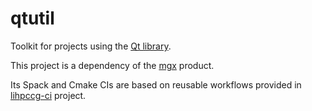 # qtutil
Toolkit for projects using the [Qt library](https://www.qt.io/).

This project is a dependency of the [mgx](https://github.com/LIHPC-Computational-Geometry/mgx) product.

Its Spack and Cmake CIs are based on reusable workflows provided in [lihpccg-ci](https://github.com/LIHPC-Computational-Geometry/lihpccg-ci) project.
